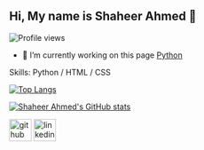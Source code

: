 ## Hi, My name is Shaheer Ahmed 👋

![Profile views](https://gpvc.arturio.dev/shaheerahm)

- 🔭 I’m currently working on this page [Python](https://github.com/shaheerahm/PythonJPcourse)

Skills: Python / HTML / CSS 

[![Top Langs](https://github-readme-stats.vercel.app/api/top-langs/?username=shaheerahm&layout=compact&show_icons=true&theme=tokyonight)](https://github.com/anuraghazra/github-readme-stats)


[![Shaheer Ahmed's GitHub stats](https://github-readme-stats.vercel.app/api?username=shaheerahm&show_icons=true&theme=tokyonight)](https://github.com/anuraghazra/github-readmestats)


[<img src='https://cdn.jsdelivr.net/npm/simple-icons@3.0.1/icons/github.svg' alt='github' height='40'>](https://github.com/shaheerahm)  [<img 
                                                                                                                                              src='https://cdn.jsdelivr.net/npm/simple-icons@3.0.1/icons/linkedin.svg' alt='linkedin' height='40'>](https://www.linkedin.com/in/shaheerahm/)
